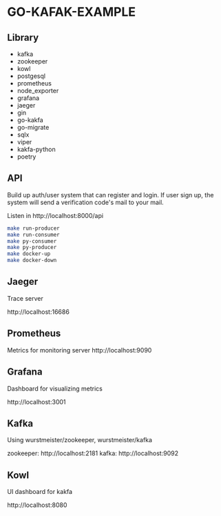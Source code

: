 # GO-KAFAK-EXAMPLE
## Library 
- kafka
- zookeeper
- kowl
- postgesql
- prometheus
- node_exporter
- grafana
- jaeger
- gin
- go-kakfa
- go-migrate
- sqlx
- viper
- kakfa-python
- poetry

## API
Build up auth/user system that can register and login.
If user sign up, the system will send a verification code's mail to your mail.

Listen in http://localhost:8000/api

```bash
make run-producer
make run-consumer
make py-consumer
make py-producer
make docker-up
make docker-down
```
## Jaeger
Trace server

http://localhost:16686


## Prometheus
Metrics for monitoring server
http://localhost:9090

## Grafana
Dashboard for visualizing metrics

http://localhost:3001

## Kafka
Using wurstmeister/zookeeper, wurstmeister/kafka

zookeeper: http://localhost:2181
kafka: http://localhost:9092


## Kowl
UI dashboard for kakfa

http://localhost:8080

